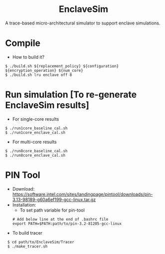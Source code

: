 <p align="center">
  <h1 align="center"> EnclaveSim </h1>
  <p> A trace-based micro-architectural simulator to support enclave simulations.</p>

# Compile

* How to build it?

```
$ ./build.sh ${replacement_policy} ${configuration} ${encryption_operation} ${num_core}
$ ./build.sh lru enclave off 8
```

# Run simulation [To re-generate EnclaveSim results]

* For single-core results 

```
$ ./run1core_baseline_cal.sh
$ ./run1core_enclave_cal.sh
```
* For multi-core results 

```
$ ./run8core_baseline_cal.sh
$ ./run8core_enclave_cal.sh
```
# PIN Tool
 
* Download: https://software.intel.com/sites/landingpage/pintool/downloads/pin-3.13-98189-g60a6ef199-gcc-linux.tar.gz
* Installation:
   * To set path variable for pin-tool
    ```
    # Add below line at the end of .bashrc file 
    export PATH=$PATH:path/to/pin-3.2-81205-gcc-linux
    ```
* To build tracer
 ```
  $ cd path/to/EnclaveSim/Tracer
  $ ./make_tracer.sh 
 ```
